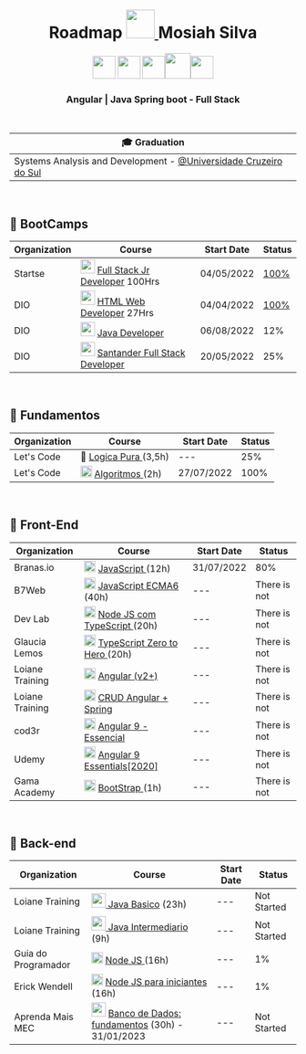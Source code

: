 <h1 align="center"> Roadmap <a  href="https://blogger.googleusercontent.com/img/a/AVvXsEjiw8YnfKdxD0CQ3oN_zm3IjEilIIMzOKOAfUDGMJ_EoyllYwuAmMNXk2Lvwg3Heb6zZv4qtRgnDjxO5gZacVblreTnI5yfseau5rpxYuvUzxu5xpYbxU3v7ovefzBfgPki2KCTUloHMCo0ki--Ov5GKERp3a9iNbYOKu-Uxtl04NrBNimGs-4GtlFs=s16000"/> <img width="50" src="https://user-images.githubusercontent.com/100864562/182005362-10972f01-aebe-4e31-91c1-f846c6c71c6a.png" /> </a> Mosiah Silva</h1>
<p align="center">
<img width="40" src="https://cdn.jsdelivr.net/gh/devicons/devicon/icons/javascript/javascript-original.svg" /> <img width="40" src="https://cdn.jsdelivr.net/gh/devicons/devicon/icons/typescript/typescript-original.svg" /> <img width="40" src="https://cdn.jsdelivr.net/gh/devicons/devicon/icons/angularjs/angularjs-original.svg" /><img width="45" src="https://cdn.jsdelivr.net/gh/devicons/devicon/icons/java/java-original-wordmark.svg" /><img width="40" src="https://cdn.jsdelivr.net/gh/devicons/devicon/icons/spring/spring-original.svg" />
</p>

<div align="center">
  <h3>Angular | Java Spring boot - Full Stack</h3>
</div>

<br>
  
| 🎓 Graduation  |
| --- |
| Systems Analysis and Development - <a href="">@Universidade Cruzeiro do Sul</a>|

<br>
<h2>📌 BootCamps </h2>

| Organization | Course | Start Date | Status |
| ---- | ----- | ---- | ----- |
| Startse | <img width="25" src="https://user-images.githubusercontent.com/100864562/182008732-c94e4f7a-cebb-4c65-8d96-82c661b6dce7.png" /> <a href="https://lms.startse.com/curso/tech-academy-turma-1">Full Stack Jr Developer</a> 100Hrs | 04/05/2022 | <a href="https://drive.google.com/file/d/1_QyeD7nUkO70rMq-UjWriNPJKEBbvhvo/view?usp=sharing">100%</a> |
| DIO | <img width="25" src="https://play-lh.googleusercontent.com/P3xTS7gQrh0S2e_99KmHVGiVUcvepvj4eFFhqU_y6XFRegRoo1fTZ8r6t1MUsmfRxXNJ" /> <a href="https://lms.startse.com/curso/tech-academy-turma-1">HTML Web Developer</a> 27Hrs| 04/04/2022| <a href="https://www.dio.me/certificate/3AA9D759/share">100%</a> |
| DIO | <img width="25" src="https://hermes.digitalinnovation.one/tracks/da6041a9-80ef-409e-bd50-5e7be4dfadf6.png" /> <a href="https://lms.startse.com/curso/tech-academy-turma-1">Java Developer</a>  | 06/08/2022 | 12% |
| DIO | <img width="25" src="https://hermes.digitalinnovation.one/tracks/800fd098-3eef-45e9-9544-544ae396076c.png" /> <a href="https://lms.startse.com/curso/tech-academy-turma-1">Santander Full Stack Developer</a> | 20/05/2022 | 25% |

<br>
<h2>💾 Fundamentos </h2>

| Organization | Course | Start Date | Status |
| ---- | ----- | ---- | ----- |
| Let's Code | 🧠 <a href="https://cursos.letscode.com.br/curso-digital/2120c9f0-02ba-45c1-a81d-3ed26232cc0c">Logica Pura </a> (3,5h) | --- | 25%|
| Let's Code | <img width="20" src="https://cdn.jsdelivr.net/gh/devicons/devicon/icons/thealgorithms/thealgorithms-original.svg" /> <a href="https://cursos.letscode.com.br/curso-digital/5e4b6418-bbc5-4386-af61-a73990a4a745">Algoritmos </a> (2h) | 27/07/2022 | 100% |

<br>
<h2>🎨 Front-End</h2>

| Organization | Course | Start Date | Status |
| ---- | ----- | ---- | ----- |
| Branas.io | <img width="20" src="https://cdn.jsdelivr.net/gh/devicons/devicon/icons/javascript/javascript-original.svg" /> <a href="https://app.branas.io/users/8ac8513f-244f-4092-bce0-6794de4bf142/products/676afa5b-994f-4b2a-a6f7-6221c540e6cc/contents/c967d642-60c7-4941-bed9-7ace14f11436">JavaScript </a> (12h) | 31/07/2022 | 80% |
| B7Web | <img width="20" src="https://cdn.jsdelivr.net/gh/devicons/devicon/icons/javascript/javascript-original.svg" /> <a href="https://alunos.b7web.com.br/curso/javascript/descontruindo-objetos-1">JavaScript ECMA6 </a> (40h) | --- | There is not | Not Started |
| Dev Lab | <img width="20" src="https://cdn.jsdelivr.net/gh/devicons/devicon/icons/typescript/typescript-original.svg" />  <a href="https://www.youtube.com/watch?v=W2ld5xRS3cY&list=PLz_YTBuxtxt6_Zf1h-qzNsvVt46H8ziKh&ab_channel=WaldemarNeto-DevLab">Node JS com TypeScript </a> (20h) | --- | There is not | Not Started |
| Glaucia Lemos | <img width="20" src="https://cdn.jsdelivr.net/gh/devicons/devicon/icons/typescript/typescript-original.svg" />  <a href="https://www.youtube.com/playlist?list=PLb2HQ45KP0Wsk-p_0c6ImqBAEFEY-LU9H"> TypeScript Zero to Hero </a> (20h) | --- | There is not | Not Started |
| Loiane Training | <img width="20" src="https://cdn.jsdelivr.net/gh/devicons/devicon/icons/angularjs/angularjs-original.svg" /> <a href="https://loiane.training/curso/angular"> Angular (v2+)</a> | --- | There is not | Not Started |
| Loiane Training | <img width="20" src="https://cdn.jsdelivr.net/gh/devicons/devicon/icons/angularjs/angularjs-original.svg" /> <a href="https://loiane.training/curso/crud-angular-spring"> CRUD Angular + Spring </a> | --- | There is not | Not Started |
| cod3r| <img width="20" src="https://cdn.jsdelivr.net/gh/devicons/devicon/icons/angularjs/angularjs-original.svg" /> <a href="https://www.cod3r.com.br/courses/angular-9-essencial"> Angular 9 - Essencial </a> | --- | There is not | Not Started |
| Udemy| <img width="20" src="https://cdn.jsdelivr.net/gh/devicons/devicon/icons/angularjs/angularjs-original.svg" /> <a href="https://www.udemy.com/course/angular-9-essencial/"> Angular 9 Essentials[2020] </a> | --- | There is not | Not Started |
| Gama Academy | <img width="20" src="https://cdn.jsdelivr.net/gh/devicons/devicon/icons/bootstrap/bootstrap-original-wordmark.svg" /> <a href="https://app.gama.academy/jornada/bc77ea-fundamentos-de-front-end/"> BootStrap </a> (1h) | --- | There is not | Not Started |

<br>          
<h2>🧮 Back-end </h2>

| Organization | Course | Start Date | Status |
| ---- | ----- | ---- | ----- |
| Loiane Training | <img width="25" src="https://cdn.jsdelivr.net/gh/devicons/devicon/icons/java/java-original-wordmark.svg" /><a href="https://loiane.training/curso/java-basico"> Java Basico</a> (23h) | --- | Not Started |
| Loiane Training | <img width="25" src="https://cdn.jsdelivr.net/gh/devicons/devicon/icons/java/java-original-wordmark.svg" /><a href="https://loiane.training/curso/java-intermediario"> Java Intermediario</a> (9h) | --- | Not Started |
| Guia do Programador | <img width="20" src="https://cdn.jsdelivr.net/gh/devicons/devicon/icons/nodejs/nodejs-plain.svg" /> <a href="https://cursos.ead.education/curso/node-js/"> Node JS </a> (16h) | --- | 1% |
| Erick Wendell | <img width="20" src="https://cdn.jsdelivr.net/gh/devicons/devicon/icons/nodejs/nodejs-plain.svg" /> <a href="https://erickwendel.teachable.com/p/node-js-para-iniciantes-nodebr"> Node JS para iniciantes </a> (16h) | --- | 1% |
| Aprenda Mais MEC | <img width="25" src="https://www.seekpng.com/png/full/336-3362777_mysql-logo-black-and-white-close-icon-png.png" /> <a href="https://aprendamais.mec.gov.br/course/view.php?id=467">Banco de Dados: fundamentos</a> (30h) - 31/01/2023 | --- | Not Started |




